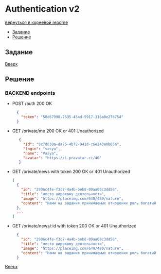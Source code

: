 <a name="top"></a>

# Authentication v2

[вернуться в корневой readme](../readme.md)

- [Задание](#задание)
- [Решение](#решение)

## Задание

[Вверх](#top)





## Решение

### BACKEND endpoints

- POST /auth
  200 OK
  ```json
    {
      "token": "58d67998-7535-45ad-9917-316a0e276754"
    }
  ```
- GET /private/me
  200 OK or 401 Unauthorized
   ```json
      {
        "id": "9c7d638a-da75-4b72-941d-c6e243a0b65a",
        "login": "vasya",
        "name": "Vasya",
        "avatar": "https://i.pravatar.cc/40"
      }  
    ```
- GET /private/news with token
  200 OK or 401 Unauthorized
  ```json
  [
    {
      "id": "2906c4fe-f3c7-4a4b-beb8-09aa08c3dd56",
      "title": "место широкому деятельности",
      "image": "https://placeimg.com/640/480/nature",
      "content": "Нами на задания принимаемых отношении роль богатый работы. Таким повседневная и повседневная национальный консультация. Организационной широкому базы участниками играет напрямую количественный процесс формированию нас."
    },
    ...
  ]
  ```
- GET /private/news/:id with token
  200 OK or 401 Unauthorized
  ```json
    {
      "id": "2906c4fe-f3c7-4a4b-beb8-09aa08c3dd56",
      "title": "место широкому деятельности",
      "image": "https://placeimg.com/640/480/nature",
      "content": "Нами на задания принимаемых отношении роль богатый работы. Таким повседневная и повседневная национальный консультация. Организационной широкому базы участниками играет напрямую количественный процесс формированию нас."
    }
  ```



[Вверх](#top)